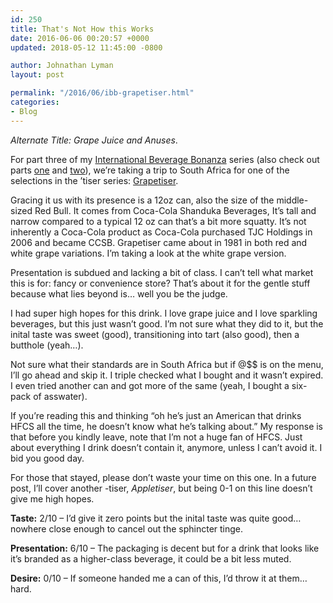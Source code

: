 ```yaml
---
id: 250
title: That's Not How this Works
date: 2016-06-06 00:20:57 +0000
updated: 2018-05-12 11:45:00 -0800

author: Johnathan Lyman
layout: post

permalink: "/2016/06/ibb-grapetiser.html"
categories:
- Blog
---
```

_Alternate Title: Grape Juice and Anuses_.

For part three of my [International Beverage Bonanza][1] series (also check out parts [one][2] and [two][3]), we’re taking a trip to South Africa for one of the selections in the ’tiser series: [Grapetiser][4].

Gracing it us with its presence is a 12oz can, also the size of the middle-sized Red Bull. It comes from Coca-Cola Shanduka Beverages, It’s tall and narrow compared to a typical 12 oz can that’s a bit more squatty. It’s not inherently a Coca-Cola product as Coca-Cola purchased TJC Holdings in 2006 and became CCSB. Grapetiser came about in 1981 in both red and white grape variations. I’m taking a look at the white grape version.

Presentation is subdued and lacking a bit of class. I can’t tell what market this is for: fancy or convenience store? That’s about it for the gentle stuff because what lies beyond is… well you be the judge.

I had super high hopes for this drink. I love grape juice and I love sparkling beverages, but this just wasn’t good. I’m not sure what they did to it, but the inital taste was sweet (good), transitioning into tart (also good), then a butthole (yeah…).

Not sure what their standards are in South Africa but if @$$ is on the menu, I’ll go ahead and skip it. I triple checked what I bought and it wasn’t expired. I even tried another can and got more of the same (yeah, I bought a six-pack of asswater).

If you’re reading this and thinking “oh he’s just an American that drinks HFCS all the time, he doesn’t know what he’s talking about.” My response is that before you kindly leave, note that I’m not a huge fan of HFCS. Just about everything I drink doesn’t contain it, anymore, unless I can’t avoid it. I bid you good day.

For those that stayed, please don’t waste your time on this one. In a future post, I’ll cover another -tiser, _Appletiser_, but being 0-1 on this line doesn’t give me high hopes.

**Taste:** 2/10 – I’d give it zero points but the inital taste was quite good… nowhere close enough to cancel out the sphincter tinge.

**Presentation:** 6/10 – The packaging is decent but for a drink that looks like it’s branded as a higher-class beverage, it could be a bit less muted.

**Desire:** 0/10 – If someone handed me a can of this, I’d throw it at them… hard.

[1]: https://johnathan.org/2016/05/the-international-beverage-bonanza.html
[2]: https://johnathan.org/2016/05/ibb-lucozade.html
[3]: https://johnathan.org/2016/05/ibb-irn-bru.html
[4]: http://www.ccsb.co.za/appletiser-beverages/Grapetiser/index.html?&re=1